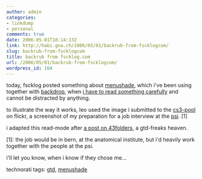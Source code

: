 ```yaml
---
author: admin
categories:
- linkdump
- personal
comments: true
date: 2006-05-01T18:14:13Z
link: http://habi.gna.ch/2006/05/01/backrub-from-fscklogcom/
slug: backrub-from-fscklogcom
title: backrub from fscklog.com
url: /2006/05/01/backrub-from-fscklogcom/
wordpress_id: 164
---
```


today, fscklog posted something about [menushade](http://www.fscklog.com/2006/05/menushade_die_d.html), which i've been using together with [backdrop](http://www.johnhaney.com/backdrop/), when [i have to read something carefully](http://www.flickr.com/photos/habi/136308780/in/pool-cs3/) and cannot be distracted by anything.
  
to illustrate the way it works, leo used the image i submitted to the [cs3-pool](http://www.flickr.com/groups/cs3/pool/) on flickr, a screenshot of my preparation for a job interview at the [psi](http://www.psi.ch/). [1]
  
i adapted this read-mode after [a post on 43folders](http://www.43folders.com/2006/04/17/fsm2-electric-boogaloo/), a gtd-freaks heaven.



[1]: the job would be in bern, at the anatomical institute, but i'd heavily work together with the people at the psi.
  
i'll let you know, when i know if they chose me...





technorati tags: [gtd](http://www.technorati.com/tag/gtd), [menushade](http://www.technorati.com/tag/menushade)
